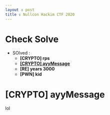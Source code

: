 ```yaml
---
layout : post
title : Nullcon Hackim CTF 2020
---
```


# Check Solve    
 - SOlved :   
   + **[CRYPTO] rps**   
   + [**[CRYPTO] ayyMessage**](#wu1)   
   + **[RE] years 3000**   
   + **[PWN] kid** 


# [CRYPTO] ayyMessage   

lol

